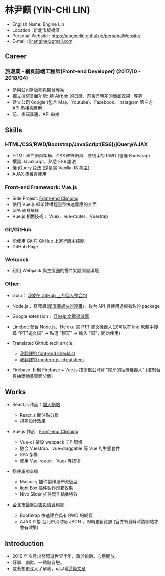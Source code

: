 # 林尹麒 (YIN-CHI LIN)

* English Name: Engine Lin
* Location : 新北市板橋區
* Personal Website : https://enginelin.github.io/personalWebsite/
* E-mail : linengine@gmail.com

## Career

### 旅遊業 - 網頁前端工程師(Front-end Developer) (2017/10 - 2018/04)

* 參與公司新版網頁開發專案
* 獨立撰寫頁面功能: 類 Airbnb 的日曆、前後景時差的藝廊效果...等等
* 建立公司 Google (包含 Map、Youtube)、Facebook、Instagram 第三方 API 串接與應用
* 前、後端溝通，API 串接

## Skills

### HTML/CSS/RWD/Bootstrap/JavaScript(ES6)/jQuery/AJAX

* HTML 建立網頁架構、CSS 修飾網頁、會徒手刻 RWD (也懂 Bootstrap)
* 撰寫 JavaScript，熟悉 ES6 語法
* 懂 jQuery 語法 (還是寫 Vanilla JS 為主)
* AJAX 串接與使用

### Front-end Framework: Vue.js

* Side Project: <a href="https://enginelin.github.io/front-end-climbing/" target="_blank">Front-end Climbing</a>
* 使用 Vue.js 框架建構輕量型快速響應的介面
* SPA 網頁編程
* Vue.js 相關技術： Vuex、vue-router、Vuestrap

### Git/GitHub

* 能使用 Git 在 GitHub 上進行版本控制
* GitHub Page

### Webpack

* 利用 Webpack 與生態圈的插件架設開發環境

### Other:

* Gulp： <a href="https://github.com/EngineLin/Gulp-develop-env-source" target="_blank">我放在 GitHub 上的個人整合包</a>
* Node.js： 寫爬蟲(<a href="https://github.com/EngineLin/comicChatch" target="_black">爬漫畫網站的漫畫</a>)、後台 API 與使用過較有名的 package
* Google extension： <a href="https://github.com/EngineLin/googleExtensionFilter" target="_blank"> IThelp 文章過濾器</a>
* Linebot: 配合 Node.js、Heroku 寫 PTT 爬文機器人(您可以在 line 軟體中搜尋 "PTT追文貓" -> 點選 "聊天" -> 輸入 "幫"，開始使用)
* Translated Github tech article:
  * <a href="https://github.com/EngineLin/Front-End-Checklist" target="_blank">我翻譯的 font-end checklist</a>
  * <a href="https://github.com/EngineLin/modern-js-cheatsheet" target="_blank">我翻譯的 modern-js-cheatsheet</a>
  
* Firebase: 利用 Firebase + Vue.js 技術幫公司寫 "尾牙的抽獎機器人" (控制台與抽獎動畫頁面分離)

## Works

- React.js 作品：<a href="https://enginelin.github.io/personalWebsite/" target="_blank">個人網站</a>

  - React.js 關注點分離
  - 視差設計效果

- Vue.js 作品：<a href="https://enginelin.github.io/front-end-climbing/" target="_blank">Front-end Climbing</a>

  - Vue-cli 架設 webpack 工作環境
  - 融合 Vuestrap、vue-draggable 等 Vue 的生態套件
  - SPA 架構
  - 使用 Vue-router、Vuex 等技術

- <a href="http://linengine.comeze.com/myTravelPicsWall/index.html" target="_blank">搭便車環島牆</a>

  - Masonry 插件製作瀑布流版型
  - light Box 插件製作燈箱效果
  - Nivo Slider 插件製作輪播特效
  
- <a href="https://enginelin.github.io/bootstrapPracticing01/" target="_blank">台北市最新災害災情資料網</a>
  
  - BootStrap 快速建立具有 RWD 的網頁
  - AJAX 介接 台北市消防局 JSON ，即時更新資訊 (官方有資料時該網站才會有效果)

## Introduction

* 2016 年 6 月出發環遊世界半年，勇於挑戰、心態開放。
* 好學、幽默、一點點自戀。
* 或者想更深入了解我，可以看<a href="https://goo.gl/VWvM3v" target="_blank">這篇文章</a>
